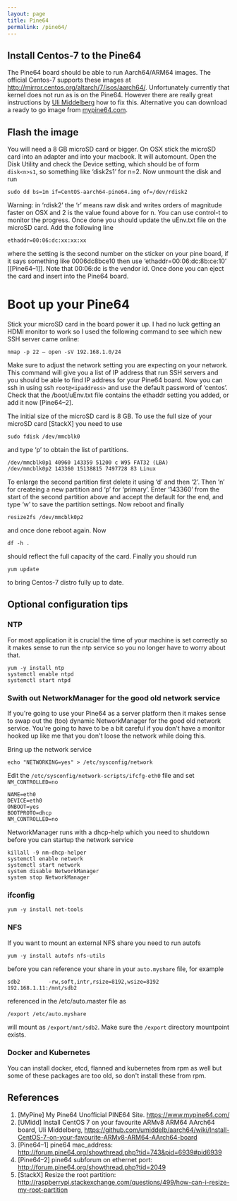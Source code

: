 ```yaml
---
layout: page
title: Pine64
permalink: /pine64/
---
```


## Install Centos-7 to the Pine64

The Pine64 board should be able to run Aarch64/ARM64 images. The official Centos-7 supports these 
images at <http://mirror.centos.org/altarch/7/isos/aarch64/>. Unfortunately currently that kernel does
not run as is on the Pine64. However there are really great instructions by [Uli Middelberg](https://github.com/umiddelb/aarch64/wiki/Install-CentOS-7-on-your-favourite-ARMv8-ARM64-AArch64-board) how to
fix this. Alternative you can download a ready to go image from [mypine64.com](https://www.mypine64.com/forums/viewtopic.php?f=30&t=5).

## Flash the image
You will need a 8 GB microSD card or bigger. On OSX stick the microSD card into an adapter and into your macbook. It will automount. Open the Disk Utility and check the Device setting, which should be of form `disk<n>s1`, so something like ‘disk2s1’ for n=2. Now unmount the disk and run

~~~~
sudo dd bs=1m if=CentOS-aarch64-pine64.img of=/dev/rdisk2
~~~~

Warning: in ‘rdisk2’ the ‘r’ means raw disk and writes orders of magnitude faster on OSX and 2 is the value found above for n.
You can use control-t to monitor the progress. Once done you should update the uEnv.txt file on the microSD card. Add the following line

~~~~
ethaddr=00:06:dc:xx:xx:xx
~~~~

where the setting is the second number on the sticker on your pine board, if it says something like 0006dc8bce10 then use ‘ethaddr=00:06:dc:8b:ce:10’ [[Pine64–1]]. Note that 00:06:dc is the vendor id. Once done you can eject the card and insert into the Pine64 board. 

# Boot up your Pine64

Stick your microSD card in the board power it up. I had no luck getting an HDMI monitor to work so I used the following command to see which new SSH server came online:

~~~~
nmap -p 22 — open -sV 192.168.1.0/24
~~~~

Make sure to adjust the network setting you are expecting on your network. This command will give you a list of IP address that run SSH servers and you should be able to find IP address for your Pine64 board. Now you can ssh in using ssh `root@<ipaddress>` and use the default password of ‘centos’. Check that the /boot/uEnv.txt file contains the ethaddr setting you added, or add it now [Pine64–2].

The initial size of the microSD card is 8 GB. To use the full size of your microSD card [StackX] you need to use

~~~~
sudo fdisk /dev/mmcblk0
~~~~

and type ‘p’ to obtain the list of partitions.

~~~~
/dev/mmcblk0p1 40960 143359 51200 c W95 FAT32 (LBA)
/dev/mmcblk0p2 143360 15138815 7497728 83 Linux
~~~~

To enlarge the second partition first delete it using ‘d’ and then ‘2’. Then ’n’ for createing a new partition and ‘p’ for ‘primary’. Enter ‘143360’ from the start of the second partition above and accept the default for the end, and type ‘w’ to save the partition settings. Now reboot and finally

~~~~
resize2fs /dev/mmcblk0p2
~~~~

and once done reboot again. Now

~~~~
df -h .
~~~~

should reflect the full capacity of the card. Finally you should run

~~~~
yum update
~~~~

to bring Centos-7 distro fully up to date.

## Optional configuration tips

### NTP

For most application it is crucial the time of your machine is set correctly so it makes sense to run
the ntp service so you no longer have to worry about that.

~~~~
yum -y install ntp
systemctl enable ntpd
systemctl start ntpd
~~~~

### Swith out NetworkManager for the good old network service

If you're going to use your Pine64 as a server platform then it makes sense to swap out the (too) dynamic NetworkManager
for the good old network service. You're going to have to be a bit careful if you don't have a monitor hooked
up like me that you don't loose the network while doing this.

Bring up the network service

~~~~
echo "NETWORKING=yes" > /etc/sysconfig/network
~~~~

Edit the `/etc/sysconfig/network-scripts/ifcfg-eth0` file and set `NM_CONTROLLED=no`
~~~~
NAME=eth0
DEVICE=eth0
ONBOOT=yes
BOOTPROTO=dhcp
NM_CONTROLLED=no
~~~~

NetworkManager runs with a dhcp-help which you need to shutdown before you can startup the network service
~~~~
killall -9 nm-dhcp-helper
systemctl enable network
systemctl start network
system disable NetworkManager
system stop NetworkManager
~~~~

### ifconfig

~~~~
yum -y install net-tools
~~~~

### NFS

If you want to mount an external NFS share you need to run autofs

~~~~
yum -y install autofs nfs-utils
~~~~

before you can reference your share in your `auto.myshare` file, for example

~~~~
sdb2         -rw,soft,intr,rsize=8192,wsize=8192   192.168.1.11:/mnt/sdb2
~~~~

referenced in the /etc/auto.master file as

~~~~
/export /etc/auto.myshare
~~~~

will mount as `/export/mnt/sdb2`. Make sure the `/export` directory mountpoint exists.

### Docker and Kubernetes

You can install docker, etcd, flanned and kubernetes from rpm as well but some of these packages are too old, so
don't install these from rpm.



## References
1. [MyPine] My Pine64 Unofficial PINE64 Site. <https://www.mypine64.com/>
2. [UMidd] Install CentOS 7 on your favourite ARMv8 ARM64 AArch64 board, Uli Middelberg, <https://github.com/umiddelb/aarch64/wiki/Install-CentOS-7-on-your-favourite-ARMv8-ARM64-AArch64-board>
3. [Pine64–1] pine64 mac_address: <http://forum.pine64.org/showthread.php?tid=743&pid=6939#pid6939>
4. [Pine64–2] pine64 subforum on ethernet port: <http://forum.pine64.org/showthread.php?tid=2049>
5. [StackX] Resize the root partition: <http://raspberrypi.stackexchange.com/questions/499/how-can-i-resize-my-root-partition>

